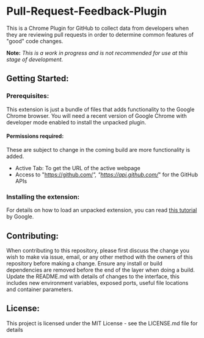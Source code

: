 # Pull-Request-Feedback-Plugin
This is a Chrome Plugin for GitHub to collect data from developers when they are reviewing pull requests in order to determine common features of "good" code changes.

**Note:** *This is a work in progress and is not recommended for use at this stage of development.*

## Getting Started:
### Prerequisites:
This extension is just a bundle of files that adds functionality to the Google Chrome browser. You will need a recent version of Google Chrome with developer mode enabled to install the unpacked plugin.
#### Permissions required:
These are subject to change in the coming build are more functionality is added.
  * Active Tab: To get the URL of the active webpage
  * Access to "https://github.com/*", "https://api.github.com/*" for the GitHub APIs
### Installing the extension:
For details on how to load an unpacked extension, you can read [this tutorial](https://developer.chrome.com/extensions/getstarted#unpacked) by Google.

## Contributing:
When contributing to this repository, please first discuss the change you wish to make via issue, email, or any other method with the owners of this repository before making a change. Ensure any install or build dependencies are removed before the end of the layer when doing a build. Update the README.md with details of changes to the interface, this includes new environment variables, exposed ports, useful file locations and container parameters.

## License:
This project is licensed under the MIT License - see the LICENSE.md file for details
